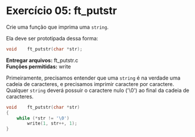 # Exercício 05: ft_putstr

Crie uma função que imprima uma `string`.

Ela deve ser prototipada dessa forma:

```c
void    ft_putstr(char *str);
```

**Entregar arquivos:** ft_putstr.c<br>
**Funções permitidas:** write



Primeiramente, precisamos entender que uma `string` é na verdade uma cadeia de caracteres, e precisamos imprimir caractere por caractere. Qualquer `string` deverá possuir o caractere nulo ('\0') ao final da cadeia de caracteres.

```c
void    ft_putstr(char *str)
{
    while (*str != '\0')
        write(1, str++, 1);
}
```
